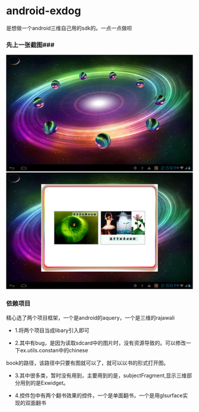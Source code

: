 android-exdog
=============

是想做一个android三维自己用的sdk的。一点一点做呗
### 先上一张截图###
![三维星球](./1.png)
![翻书](./2.png)

### 依赖项目 ###

精心选了两个项目框架，一个是android的aquery，一个是三维的rajawali

* 1.将两个项目当成libary引入即可

* 2.其中有bug，是因为读取sdcard中的图片时，没有资源导致的。可以修改一下ex.utils.constan中的chinese

book的路径，该路径中只要有图就可以了，就可以以书的形式打开图。

* 3.其中很多类，暂时没有用到，主要用到的是，subjectFragment,显示三维部分用到的是Exwidget。

* 4.控件包中有两个翻书效果的控件，一个是单面翻书，一个是用glsurface实现的双面翻书
